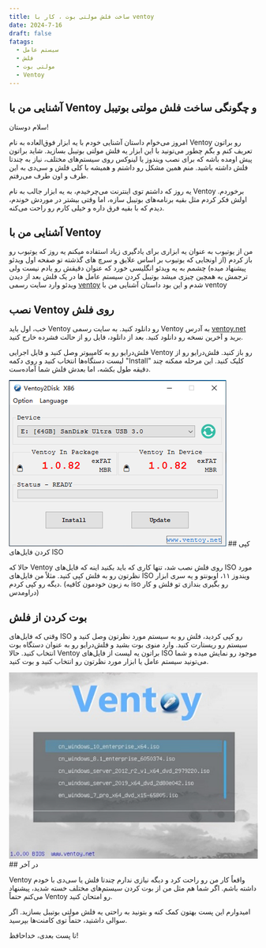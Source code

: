 ```yaml
---
title: ساخت فلش مولتی بوت ، کار با ventoy
date: 2024-7-16
draft: false
fatags:
  - سیستم عامل
  - فلش
  - مولتی بوت
  - Ventoy
---
```

## آشنایی من با Ventoy و چگونگی ساخت فلش مولتی بوتیبل

سلام دوستان!

امروز می‌خوام داستان آشنایی خودم با یه ابزار فوق‌العاده به نام Ventoy رو براتون تعریف کنم و بگم چطور می‌تونید با این ابزار یه فلش مولتی بوتیبل بسازید. شاید براتون پیش اومده باشه که برای نصب ویندوز یا لینوکس روی سیستم‌های مختلف، نیاز به چندتا فلش داشته باشید. منم همین مشکل رو داشتم و همیشه با کلی فلش و سی‌دی به این طرف و اون طرف می‌رفتم.

یه روز که داشتم توی اینترنت می‌چرخیدم، به یه ابزار جالب به نام Ventoy برخوردم. اولش فکر کردم مثل بقیه برنامه‌های بوتیبل سازه، اما وقتی بیشتر در موردش خوندم، دیدم که با بقیه فرق داره و خیلی کارم رو راحت می‌کنه.

## آشنایی من با Ventoy

من از یوتیوب به عنوان یه ابزاری برای یادگیری زیاد استفاده میکنم یه روز که یوتیوب رو باز کردم (از اونجایی که یوتیوب بر اساس علایق و سرچ های گذشته تو صفحه اول ویدئو پیشنهاد میده) چشمم به یه ویدئو انگلیسی خورد که عنوان دقیقش رو یادم نیست ولی ترجمش یه همچین چیزی میشد بوتیبل کردن سیستم عامل ها در یک فلش بعد از دیدن ویدئو وارد سایت رسمی [ventoy](www.ventoy.net) شدم و این بود داستان آشنایی من با ventoy

## نصب Ventoy روی فلش

خب، اول باید Ventoy رو دانلود کنید. به سایت رسمی Ventoy به آدرس [ventoy.net](https://www.ventoy.net) برید و آخرین نسخه رو دانلود کنید. بعد از دانلود، فایل رو از حالت فشرده خارج کنید.

فلش‌درایو رو به کامپیوتر وصل کنید و فایل اجرایی Ventoy رو باز کنید. فلش‌درایو رو از لیست دستگاه‌ها انتخاب کنید و روی دکمه "Install" کلیک کنید. این مرحله ممکنه چند دقیقه طول بکشه، اما بعدش فلش شما آماده‌ست.

<img src="https://raw.githubusercontent.com/Mohammad-Mahdi-Aslani/hugo-papermod-farsi-template/master/content/posts/2024/how-to-work-with-ventoy/Pasted%20image%2020240716041104.png" alt="Description of the image">
## کپی کردن فایل‌های ISO

حالا که Ventoy روی فلش نصب شد، تنها کاری که باید بکنید اینه که فایل‌های ISO مورد نظرتون رو به فلش کپی کنید. مثلاً من فایل‌های ISO ویندوز ۱۱، اوبونتو و یه سری ابزار دیگه رو کپی کردم.
(به زبون خودمون کافیه iso رو بگیری بندازی تو فلش و کار دراومدس)

## بوت کردن از فلش

وقتی که فایل‌های ISO رو کپی کردید، فلش رو به سیستم مورد نظرتون وصل کنید و سیستم رو ریستارت کنید. وارد منوی بوت بشید و فلش‌درایو رو به عنوان دستگاه بوت انتخاب کنید. حالا Ventoy براتون یه لیست از فایل‌های ISO موجود رو نمایش میده و شما می‌تونید سیستم عامل یا ابزار مورد نظرتون رو انتخاب کنید و بوت کنید.

<img src="https://github.com/Mohammad-Mahdi-Aslani/hugo-papermod-farsi-template/blob/master/content/posts/2024/how-to-work-with-ventoy/Pasted%20image%2020240716041416.png" alt="Description of the image">
## در آخر

Ventoy واقعاً کار من رو راحت کرد و دیگه نیازی ندارم چندتا فلش یا سی‌دی با خودم داشته باشم. اگر شما هم مثل من از بوت کردن سیستم‌های مختلف خسته شدید، پیشنهاد می‌کنم حتماً Ventoy رو امتحان کنید.

امیدوارم این پست بهتون کمک کنه و بتونید به راحتی یه فلش مولتی بوتیبل بسازید. اگر سوالی داشتید، حتماً توی کامنت‌ها بپرسید.

تا پست بعدی، خداحافظ!
